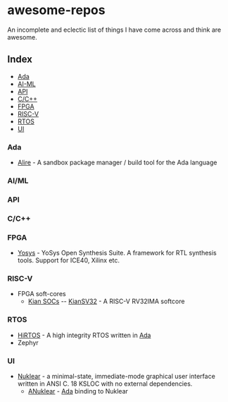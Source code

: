 # awesome-repos
An incomplete and eclectic list of things I have come across and think are awesome.


## Index


- [Ada](#ada)
- [AI-ML](#ai-ml)
- [API](#api)
- [C/C++](#c-c++)
- [FPGA](#fpga)
- [RISC-V](#risc-v)
- [RTOS](#rtos)
- [UI](#ui)


### Ada
- [Alire](https://github.com/alire-project/alire) - A sandbox package manager / build tool for the Ada language


### AI/ML


### API


### C/C++




### FPGA
- [Yosys](https://github.com/YosysHQ/yosys) - YoSys Open Synthesis Suite. A framework for RTL synthesis tools. Support for ICE40, Xilinx etc.



### RISC-V
- FPGA soft-cores
  - [Kian SOCs](ihttps://github.com/splinedrive/kianRiscV)
    -- [KianSV32](https://github.com/splinedrive/kianRiscV/tree/master/linux_socs/kianv_mc_rv32ima_sv32) - A RISC-V RV32IMA softcore


### RTOS
- [HiRTOS]() - A high integrity RTOS written in [Ada](#ada)
- Zephyr


### UI
- [Nuklear](https://immediate-mode-ui.github.io/Nuklear/) - a minimal-state, immediate-mode graphical user interface written in ANSI C. 18 KSLOC with no external dependencies.
  - [ANuklear](https://github.com/ada-game-framework/anuklear) - [Ada](#ada) binding to Nuklear



